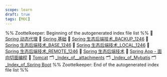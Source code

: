 ```yaml
---
scope: learn
draft: true
tags: [MOC]
---
```

%% Zoottelkeeper: Beginning of the autogenerated index file list  %%
📄 [Spring 动态代理](10-ComputeScience/BACKEND/Spring/Spring%20动态代理.md)
📄 [Spring 基础](10-ComputeScience/BACKEND/Spring/Spring%20基础.md)
📄 [Spring 生态后端技术_BACKUP_1246](10-ComputeScience/BACKEND/Spring/Spring%20生态后端技术_BACKUP_1246.md)
📄 [Spring 生态后端技术_BASE_1246](10-ComputeScience/BACKEND/Spring/Spring%20生态后端技术_BASE_1246.md)
📄 [Spring 生态后端技术_LOCAL_1246](10-ComputeScience/BACKEND/Spring/Spring%20生态后端技术_LOCAL_1246.md)
📄 [Spring 生态后端技术_REMOTE_1246](10-ComputeScience/BACKEND/Spring/Spring%20生态后端技术_REMOTE_1246.md)
📄 [Spring 生态后端技术](10-ComputeScience/BACKEND/Spring/Spring%20生态后端技术.md)
📄 [Spring Aop - 面向切面编程](10-ComputeScience/BACKEND/Spring/Spring%20Aop%20-%20面向切面编程.md)
📄 [Tomcat](10-ComputeScience/BACKEND/Spring/Tomcat.md)
🗂️ [_Index_of__attachments](10-ComputeScience/BACKEND/Spring/_attachments/_Index_of__attachments)
🗂️ [_Index_of_Mybatis](10-ComputeScience/BACKEND/Spring/Mybatis/_Index_of_Mybatis.md)
🗂️ [_Index_of_Spring Boot](10-ComputeScience/BACKEND/Spring/Spring%20Boot/_Index_of_Spring%20Boot)
%% Zoottelkeeper: End of the autogenerated index file list  %%
